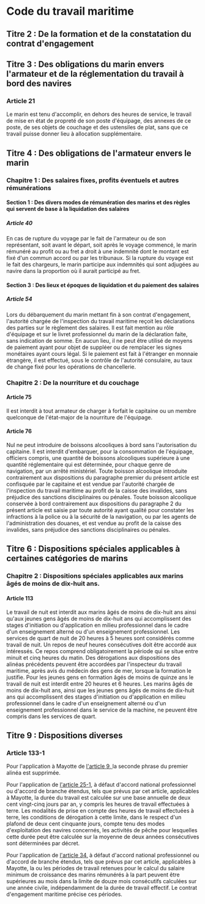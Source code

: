 # Code du travail maritime
## Titre 2 : De la formation et de la constatation du contrat d'engagement
## Titre 3 : Des obligations du marin envers l'armateur et de la réglementation du travail à bord des navires
### Article 21
Le marin est tenu d'accomplir, en dehors des heures de service, le travail de mise en état de propreté de son poste d'équipage, des annexes de ce poste, de ses objets de couchage et des ustensiles de plat, sans que ce travail puisse donner lieu à allocation supplémentaire.


## Titre 4 : Des obligations de l'armateur envers le marin
### Chapitre 1 : Des salaires fixes, profits éventuels et autres rémunérations
#### Section 1 : Des divers modes de rémunération des marins et des règles qui servent de base à la liquidation des salaires
##### Article 40
En cas de rupture du voyage par le fait de l'armateur ou de son représentant, soit avant le départ, soit après le voyage commencé, le marin rémunéré au profit ou au fret a droit à une indemnité dont le montant est fixé d'un commun accord ou par les tribunaux.    Si la rupture du voyage est le fait des chargeurs, le marin participe aux indemnités qui sont adjugées au navire dans la proportion où il aurait participé au fret.


#### Section 3 : Des lieux et époques de liquidation et du paiement des salaires
##### Article 54
Lors du débarquement du marin mettant fin à son contrat d'engagement, l'autorité chargée de l'inspection du travail maritime reçoit les déclarations des parties sur le règlement des salaires. Il est fait mention au rôle d'équipage et sur le livret professionnel du marin de la déclaration faite, sans indication de somme.   En aucun lieu, il ne peut être utilisé de moyens de paiement ayant pour objet de suppléer ou de remplacer les signes monétaires ayant cours légal. Si le paiement est fait à l'étranger en monnaie étrangère, il est effectué, sous le contrôle de l'autorité consulaire, au taux de change fixé pour les opérations de chancellerie.


### Chapitre 2 : De la nourriture et du couchage
#### Article 75
Il est interdit à tout armateur de charger à forfait le capitaine ou un membre quelconque de l'état-major de la nourriture de l'équipage.


#### Article 76
Nul ne peut introduire de boissons alcooliques à bord sans l'autorisation du capitaine.    Il est interdit d'embarquer, pour la consommation de l'équipage, officiers compris, une quantité de boissons alcooliques supérieure à une quantité réglementaire qui est déterminée, pour chaque genre de navigation, par un arrêté ministériel.   Toute boisson alcoolique introduite contrairement aux dispositions du paragraphe premier du présent article est confisquée par le capitaine et est vendue par l'autorité chargée de l'inspection du travail maritime au profit de la caisse des invalides, sans préjudice des sanctions disciplinaires ou pénales.   Toute boisson alcoolique conservée à bord contrairement aux dispositions du paragraphe 2 du présent article est saisie par toute autorité ayant qualité pour constater les infractions à la police ou à la sécurité de la navigation, ou par les agents de l'administration des douanes, et est vendue au profit de la caisse des invalides, sans préjudice des sanctions disciplinaires ou pénales.


## Titre 6 : Dispositions spéciales applicables à certaines catégories de marins
### Chapitre 2 : Dispositions spéciales applicables aux marins âgés de moins de dix-huit ans.
#### Article 113
Le travail de nuit est interdit aux marins âgés de moins de dix-huit ans ainsi qu'aux jeunes gens âgés de moins de dix-huit ans qui accomplissent des stages d'initiation ou d'application en milieu professionnel dans le cadre d'un enseignement alterné ou d'un enseignement professionnel. Les services de quart de nuit de 20 heures à 5 heures sont considérés comme travail de nuit.   Un repos de neuf heures consécutives doit être accordé aux intéressés. Ce repos comprend obligatoirement la période qui se situe entre minuit et cinq heures du matin.   Des dérogations aux dispositions des alinéas précédents peuvent être accordées par l'inspecteur du travail maritime, après avis du médecin des gens de mer, lorsque la formation le justifie.   Pour les jeunes gens en formation âgés de moins de quinze ans le travail de nuit est interdit entre 20 heures et 6 heures.   Les marins âgés de moins de dix-huit ans, ainsi que les jeunes gens âgés de moins de dix-huit ans qui accomplissent des stages d'initiation ou d'application en milieu professionnel dans le cadre d'un enseignement alterné ou d'un enseignement professionnel dans le service de la machine, ne peuvent être compris dans les services de quart.


## Titre 9 : Dispositions diverses
### Article 133-1
<p>Pour l'application à Mayotte de <a href='/affichCodeArticle.do?cidTexte=LEGITEXT000006072051&idArticle=LEGIARTI000006652380&dateTexte=&categorieLien=cid'>l'article 9, </a>la seconde phrase du premier alinéa est supprimée. </p><p>Pour l'application de <a href='/affichCodeArticle.do?cidTexte=LEGITEXT000006072051&idArticle=LEGIARTI000006652418&dateTexte=&categorieLien=cid'>l'article 25-1</a>, à défaut d'accord national professionnel ou d'accord de branche étendus, tels que prévus par cet article, applicables à Mayotte, la durée du travail est calculée sur une base annuelle de deux cent vingt-cinq jours par an, y compris les heures de travail effectuées à terre. Les modalités de prise en compte des heures de travail effectuées à terre, les conditions de dérogation à cette limite, dans le respect d'un plafond de deux cent cinquante jours, compte tenu des modes d'exploitation des navires concernés, les activités de pêche pour lesquelles cette durée peut être calculée sur la moyenne de deux années consécutives sont déterminées par décret. </p><p>Pour l'application de <a href='/affichCodeArticle.do?cidTexte=LEGITEXT000006072051&idArticle=LEGIARTI000006652505&dateTexte=&categorieLien=cid'>l'article 34,</a> à défaut d'accord national professionnel ou d'accord de branche étendus, tels que prévus par cet article, applicables à Mayotte, la ou les périodes de travail retenues pour le calcul du salaire minimum de croissance des marins rémunérés à la part peuvent être supérieures au mois dans la limite de douze mois consécutifs calculées sur une année civile, indépendamment de la durée de travail effectif. Le contrat d'engagement maritime précise ces périodes.</p>


